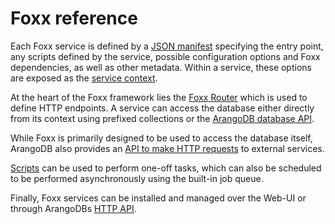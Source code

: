 Foxx reference
==============

Each Foxx service is defined by a [JSON manifest](Manifest.md) specifying the entry point, any scripts defined by the service, possible configuration options and Foxx dependencies, as well as other metadata. Within a service, these options are exposed as the [service context](Context.md).

At the heart of the Foxx framework lies the [Foxx Router](Routers/README.md) which is used to define HTTP endpoints. A service can access the database either directly from its context using prefixed collections or the [ArangoDB database API](Modules/README.md).

While Foxx is primarily designed to be used to access the database itself, ArangoDB also provides an [API to make HTTP requests](Modules/README.md) to external services.

[Scripts](Scripts.md) can be used to perform one-off tasks, which can also be scheduled to be performed asynchronously using the built-in job queue.

Finally, Foxx services can be installed and managed over the Web-UI or through
ArangoDBs [HTTP API](../../HTTP/Foxx/Management.html).
